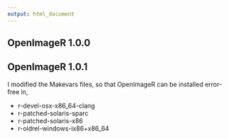 ```yaml
---
output: html_document
---
```


## OpenImageR 1.0.0

## OpenImageR 1.0.1

I modified the Makevars files, so that OpenImageR can be installed error-free in,

* r-devel-osx-x86_64-clang
* r-patched-solaris-sparc
* r-patched-solaris-x86
* r-oldrel-windows-ix86+x86_64


